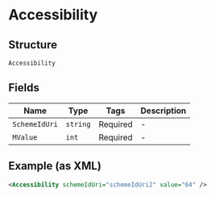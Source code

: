 
# Accessibility

## Structure

`Accessibility`

## Fields

| Name | Type | Tags | Description |
|  --- | --- | --- | --- |
| `SchemeIdUri` | `string` | Required | - |
| `MValue` | `int` | Required | - |

## Example (as XML)

```xml
<Accessibility schemeIdUri="schemeIdUri2" value="64" />
```

